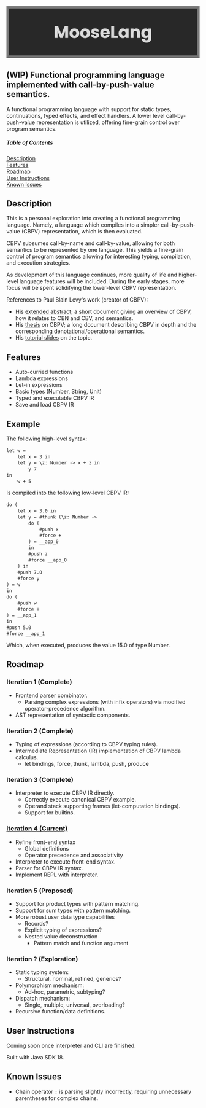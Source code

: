<a style="pointer-events: none;" href="#" onclick="return false;">![MooseLang](media/mooselang_banner.png)</a>

## (WIP) Functional programming language implemented with call-by-push-value semantics.
A functional programming language with support for static types, continuations, typed effects, and effect handlers.
A lower level call-by-push-value representation is utilized, offering fine-grain control over program semantics.

##### Table of Contents
[Description](#description)  
[Features](#features)  
[Roadmap](#iteration-4-current)  
[User Instructions](#user-instructions)  
[Known Issues](#known-issues)

<a name="table-of-contents-headers"></a>

## Description
This is a personal exploration into creating a functional programming language.
Namely, a language which compiles into a simpler call-by-push-value (CBPV) representation,
which is then evaluated.

CBPV subsumes call-by-name and call-by-value,
allowing for both semantics to be represented by one language.
This yields a fine-grain control of program semantics allowing for interesting typing, compilation, and execution strategies.

As development of this language continues, more quality of life and higher-level language features will be included.
During the early stages, more focus will be spent solidifying the lower-level CBPV representation.

References to Paul Blain Levy's work (creator of CBPV):
- His [extended abstract](https://www.cs.bham.ac.uk/~pbl/papers/tlca99.pdf); a short document giving an overview of CBPV, how it relates to CBN and CBV, and semantics.
- His [thesis](https://www.cs.bham.ac.uk/~pbl/papers/thesisqmwphd.pdf) on CBPV; a long document describing CBPV in depth and the corresponding denotational/operational semantics.
- His [tutorial slides](https://www.cs.bham.ac.uk/~pbl/papers/cbpvefftt.pdf) on the topic.

## Features
- Auto-curried functions
- Lambda expressions
- Let-in expressions
- Basic types (Number, String, Unit)
- Typed and executable CBPV IR
- Save and load CBPV IR

## Example
The following high-level syntax:
```
let w =
    let x = 3 in
    let y = \z: Number -> x + z in
        y 7
in
    w + 5
```
Is compiled into the following low-level CBPV IR:
```
do (
    let x = 3.0 in
    let y = #thunk (\z: Number ->
        do (
            #push x
            #force +
        ) = __app_0
        in
        #push z
        #force __app_0
    ) in
    #push 7.0
    #force y
) = w
in
do (
    #push w
    #force +
) = __app_1
in
#push 5.0
#force __app_1
```
Which, when executed, produces the value 15.0 of type Number.

## Roadmap
### Iteration 1 (Complete)
- Frontend parser combinator.
  - Parsing complex expressions (with infix operators) via modified operator-precedence algorithm.
- AST representation of syntactic components.

### Iteration 2 (Complete)
- Typing of expressions (according to CBPV typing rules).
- Intermediate Representation (IR) implementation of CBPV lambda calculus.
  - let bindings, force, thunk, lambda, push, produce

### Iteration 3 (Complete)
- Interpreter to execute CBPV IR directly.
  - Correctly execute canonical CBPV example.
  - Operand stack supporting frames (let-computation bindings).
  - Support for builtins.

### <u>Iteration 4 (Current)</u>
- Refine front-end syntax
  - Global definitions
  - Operator precedence and associativity
- Interpreter to execute front-end syntax.
- Parser for CBPV IR syntax.
- Implement REPL with interpreter.

### Iteration 5 (Proposed)
- Support for product types with pattern matching.
- Support for sum types with pattern matching.
- More robust user data type capabilities
  - Records?
  - Explicit typing of expressions?
  - Nested value deconstruction
    - Pattern match and function argument

### Iteration ? (Exploration)
- Static typing system:
  - Structural, nominal, refined, generics?
- Polymorphism mechanism:
  - Ad-hoc, parametric, subtyping?
- Dispatch mechanism:
  - Single, multiple, universal, overloading?
- Recursive function/data definitions.

## User Instructions
Coming soon once interpreter and CLI are finished.

Built with Java SDK 18.

## Known Issues
- Chain operator `;` is parsing slightly incorrectly, requiring unnecessary parentheses for complex chains.
